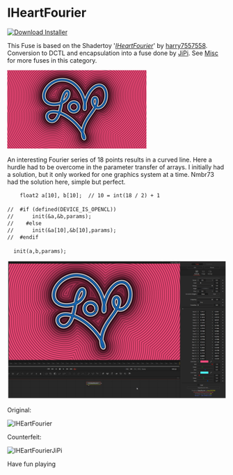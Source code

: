 # IHeartFourier
<a href="IHeartFourier-Installer.lua" download><img alt="Download Installer" src="https://img.shields.io/static/v1?label=Download&message=IHeartFourier-Installer.lua&color=blue" /></a>

This Fuse is based on the Shadertoy '_[IHeartFourier](https://www.shadertoy.com/view/tltSWr)_' by [harry7557558](https://www.shadertoy.com/user/harry7557558). Conversion to DCTL and encapsulation into a fuse done by [JiPi](../../Site/Profiles/JiPi.md). See [Misc](README.md) for more fuses in this category.

[![IHeartFourier Thumbnail](IHeartFourier.png)](https://www.shadertoy.com/view/tltSWr "View on Shadertoy.com")



<!-- +++ DO NOT REMOVE THIS COMMENT +++ DO NOT ADD OR EDIT ANY TEXT BEFORE THIS LINE +++ IT WOULD BE A REALLY BAD IDEA +++ -->

An interesting Fourier series of 18 points results in a curved line. Here a hurdle had to be overcome in the parameter transfer of arrays. I initially had a solution, but it only worked for one graphics system at a time. Nmbr73 had the solution here, simple but perfect.

```
    float2 a[10], b[10];  // 10 = int(18 / 2) + 1

//	#if (defined(DEVICE_IS_OPENCL))
//		init(&a,&b,params);
//    #else
//		init(&a[10],&b[10],params);
//	#endif

  init(a,b,params);
```

[![IHeartFourier](IHeartFourier_screenshot.png)](IHeartFourier.fuse)

Original:

![IHEartFourier](https://user-images.githubusercontent.com/78935215/112179345-e67d7a80-8bfa-11eb-9670-d338dfe01382.gif)

Counterfeit:

![IHEartFourierJiPi](https://user-images.githubusercontent.com/78935215/112179449-feed9500-8bfa-11eb-923c-96984f7a8087.gif)


Have fun playing

<!-- +++ DO NOT REMOVE THIS COMMENT +++ DO NOT EDIT ANY TEXT THAT COMES AFTER THIS LINE +++ TRUST ME: JUST DON'T DO IT +++ -->

